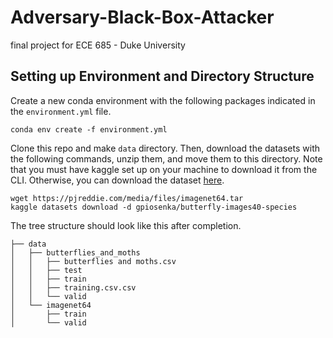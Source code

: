 # Adversary-Black-Box-Attacker
final project for ECE 685 - Duke University


## Setting up Environment and Directory Structure 

Create a new conda environment with the following packages indicated in the `environment.yml` file. 
```
conda env create -f environment.yml 
```
Clone this repo and make `data` directory. Then, download the datasets with the following commands, unzip them, and move them to this directory. Note that you must have kaggle set up on your machine to download it from the CLI. Otherwise, you can download the dataset [here](https://www.kaggle.com/datasets/gpiosenka/butterfly-images40-species?rvi=1). 
```
wget https://pjreddie.com/media/files/imagenet64.tar
kaggle datasets download -d gpiosenka/butterfly-images40-species
```
The tree structure should look like this after completion. 
```
├── data
│   ├── butterflies_and_moths
│   │   ├── butterflies and moths.csv
│   │   ├── test
│   │   ├── train
│   │   ├── training.csv.csv
│   │   └── valid
│   └── imagenet64
│       ├── train
│       └── valid
```

